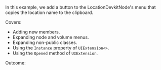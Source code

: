 ﻿In this example, we add a button to the LocationDevkitNode's menu that copies the location name to the clipboard.

Covers:
* Adding new members.
* Expanding node and volume menus.
* Expanding non-public classes.
* Using the `Instance` property of `UIExtension<>`.
* Using the `Opened` method of `UIExtension`.

Outcome: